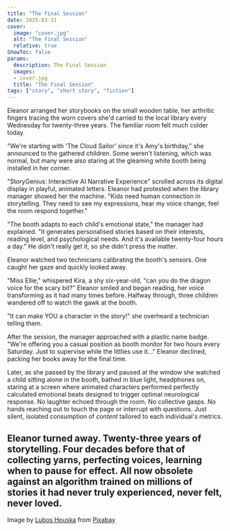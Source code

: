 ```yaml
---
title: "The Final Session"
date: 2025-03-31
cover:
  image: "cover.jpg"
  alt: "The Final Session"
  relative: true
ShowToc: false
params:
  description: The Final Session 
  images:
  - cover.jpg
  title: "The Final Session"
tags: ["story", "short story", "fiction"]
---
```


Eleanor arranged her storybooks on the small wooden table, her arthritic fingers tracing the worn covers she'd carried to the local library every Wednesday for twenty-three years. The familiar room felt much colder today.

"We're starting with 'The Cloud Sailor' since it's Amy's birthday," she announced to the gathered children. Some weren't listening, which was normal, but many were also staring at the gleaming white booth being installed in her corner.

"StoryGenius: Interactive AI Narrative Experience" scrolled across its digital display in playful, animated letters. Eleanor had protested when the library manager showed her the machine. "Kids need human connection in storytelling. They need to see my expressions, hear my voice change, feel the room respond together."

"The booth adapts to each child's emotional state," the manager had explained. "It generates personalised stories based on their interests, reading level, and psychological needs. And it's available twenty-four hours a day." He didn't really get it, so she didn't press the matter.

Eleanor watched two technicians calibrating the booth's sensors. One caught her gaze and quickly looked away.

"Miss Ellie," whispered Kira, a shy six-year-old, "can you do the dragon voice for the scary bit?" Eleanor smiled and began reading, her voice transforming as it had many times before. Halfway through, three children wandered off to watch the gawk at the booth.

"It can make YOU a character in the story!" she overheard a technician telling them.

After the session, the manager approached with a plastic name badge. "We're offering you a casual position as booth monitor for two hours every Saturday. Just to supervise while the littlies use it..." Eleanor declined, packing her books away for the final time.

Later, as she passed by the library and paused at the window she watched a child sitting alone in the booth, bathed in blue light, headphones on, staring at a screen where animated characters performed perfectly calculated emotional beats designed to trigger optimal neurological response. No laughter echoed through the room. No collective gasps. No hands reaching out to touch the page or interrupt with questions. Just silent, isolated consumption of _content_ tailored to each individual's metrics.

Eleanor turned away. Twenty-three years of storytelling. Four decades before that of collecting yarns, perfecting voices, learning when to pause for effect. All now obsolete against an algorithm trained on millions of stories it had never truly experienced, never felt, never loved.
---
Image by <a href="https://pixabay.com/users/luboshouska-198496/?utm_source=link-attribution&utm_medium=referral&utm_campaign=image&utm_content=1204029">Lubos Houska</a> from <a href="https://pixabay.com//?utm_source=link-attribution&utm_medium=referral&utm_campaign=image&utm_content=1204029">Pixabay</a>